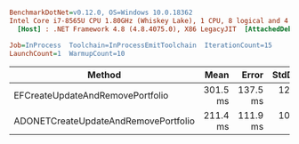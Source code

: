 ``` ini

BenchmarkDotNet=v0.12.0, OS=Windows 10.0.18362
Intel Core i7-8565U CPU 1.80GHz (Whiskey Lake), 1 CPU, 8 logical and 4 physical cores
  [Host] : .NET Framework 4.8 (4.8.4075.0), X86 LegacyJIT  [AttachedDebugger]

Job=InProcess  Toolchain=InProcessEmitToolchain  IterationCount=15  
LaunchCount=1  WarmupCount=10  

```
|                               Method |     Mean |    Error |   StdDev |   Median | Rank |
|------------------------------------- |---------:|---------:|---------:|---------:|-----:|
|     EFCreateUpdateAndRemovePortfolio | 301.5 ms | 137.5 ms | 121.9 ms | 348.4 ms |    2 |
| ADONETCreateUpdateAndRemovePortfolio | 211.4 ms | 111.9 ms | 104.7 ms | 146.4 ms |    1 |

